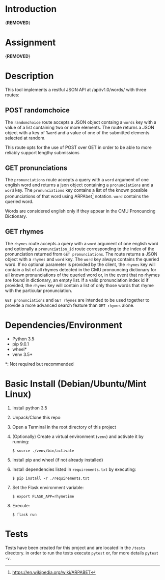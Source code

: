 # Introduction

{**REMOVED**}

# Assignment

{**REMOVED**}

# Description

This tool implements a restful JSON API at /api/v1.0/words/
with three routes:

## POST randomchoice

The `randomchoice` route accepts a JSON object containg a `words`
key with a value of a list containing two or more elements. The route
returns a JSON object with a key of 1`word` and a value of one of
the submitted elements selected at random.

This route opts for the use of POST over GET in order to be able
to more reliably support lengthy submissions

## GET pronunciations

The `pronunciations` route accepts a query with a `word` argument of one
english word and returns a json object containing a `pronunciations` and a
`word` key. The `pronunciations` key contains a list of the known possible
pronunciations of that word using ARPAbet[^1] notation. `word` contains
the queried word.

Words are considered english only if they appear in the CMU Pronouncing
Dictionary.

## GET rhymes

The `rhymes` route accepts a query with a `word` argument of one
english word and optionally a `pronunciation_id` route corresponding
to the index of the pronunciation returned from `GET pronunciations`.
The route returns a JSON object with a `rhymes` and `word` key. The
`word` key always contains the queried word. If no optional parameter
is provided by the client, the `rhymes` key will contain a list of
all rhymes detected in the CMU pronouncing dictionary for all known
pronunciations of the queried word or, in the event that no rhymes
are found in dictionary, an empty list. If a valid pronunciation
index id if provided, the `rhymes` key will contain a list of only
those words that rhyme with the particular pronunciation.

`GET pronunciations` and `GET rhymes` are intended to be used together
to provide a more advanced search feature than `GET rhymes` alone.


# Dependencies/Environment

* Python 3.5
* pip 9.0.1
* wheel*
* venv 3.5*


\*: Not required but recommended

# Basic Install (Debian/Ubuntu/Mint Linux)

1. Install python 3.5
1. Unpack/Clone this repo
1. Open a Terminal in the root directory of this project
1. (Optionally) Create a virtual environment (`venv`) and activate it by running:
    
    `$ source ./venv/bin/activate`

1. Install pip and wheel (if not already installed)
1. Install dependencies listed in `requirements.txt` by executing:

    `$ pip install -r ./requirements.txt` 

1. Set the Flask environment variable:

    `$ export FLASK_APP=rhymetime`

1. Execute:

    `$ flask run`


# Tests

Tests have been created for this project and are located in the `/tests`
directory. in order to run the tests execute `pytest` or, for more 
details `pytest -v`.

[^1]: https://en.wikipedia.org/wiki/ARPABET